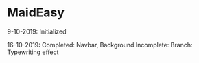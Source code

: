 # MaidEasy

9-10-2019: Initialized

16-10-2019: Completed: Navbar, Background Incomplete: Branch: Typewriting effect
